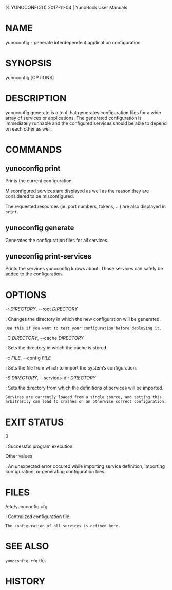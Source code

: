 % YUNOCONFIG(1) 2017-11-04 | YunoRock User Manuals

# NAME

yunoconfig - generate interdependent application configuration

# SYNOPSIS

yunoconfig [OPTIONS] <COMMAND>

# DESCRIPTION

yunoconfig generate is a tool that generates configuration files for a wide array of services or applications.
The generated configuration is immediately runnable and the configured services should be able to depend on each other as well.

# COMMANDS

## yunoconfig print

Prints the current configuration.

Misconfigured services are displayed as well as the reason they are considered to be misconfigured.

The requested resources (ie. port numbers, tokens, ...) are also displayed in `print`.

## yunoconfig generate

Generates the configuration files for all services.

## yunoconfig print-services

Prints the services yunoconfig knows about.
Those services can safely be added to the configuration.

# OPTIONS

-r *DIRECTORY*, \--root *DIRECTORY*

:	Changes the directory in which the new configuration will be generated.

	Use this if you want to test your configuration before deploying it.

-C *DIRECTORY*, \--cache *DIRECTORY*

:	Sets the directory in which the cache is stored.

-c *FILE*, \--config *FILE*

:	Sets the file from which to import the system’s configuration.

-S *DIRECTORY*, \--services-dir *DIRECTORY*

:	Sets the directory from which the definitions of services will be imported.

	Services are currently loaded from a single source, and setting this arbitrarily can lead to crashes on an otherwise correct configuration.

# EXIT STATUS

0

:	Successful program execution.

Other values

:	An unexpected error occured while importing service definition, importing configuration, or generating configuration files.

# FILES

/etc/yunoconfig.cfg

:	Centralized configuration file.

	The configuration of all services is defined here.

# SEE ALSO

`yunoconfig.cfg` (5).

# HISTORY


